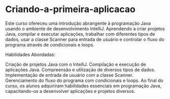 # Criando-a-primeira-aplicacao
Este curso ofereceu uma introdução abrangente à programação Java usando o ambiente de desenvolvimento IntelliJ. Aprendendo a criar projetos Java, compilar e executar aplicações, trabalhar com diferentes tipos de dados, usar a classe Scanner para entrada de usuário e controlar o fluxo do programa através de condicionais e loops.

Habilidades Abordadas:

Criação de projetos Java com o IntelliJ.
Compilação e execução de aplicações Java.
Compreensão e utilização de diversos tipos de dados.
Implementação de entrada de usuário com a classe Scanner.
Gerenciamento do fluxo do programa com condicionais e loops.
Ao final do curso, os alunos adquiriram habilidades essenciais em programação Java, capacitando-os a desenvolver aplicações e projetos diversos.
